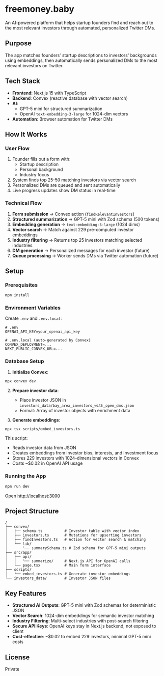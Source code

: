 # freemoney.baby

An AI-powered platform that helps startup founders find and reach out to the most relevant investors through automated, personalized Twitter DMs.

## Purpose

The app matches founders' startup descriptions to investors' backgrounds using embeddings, then automatically sends personalized DMs to the most relevant investors on Twitter.

## Tech Stack

- **Frontend**: Next.js 15 with TypeScript
- **Backend**: Convex (reactive database with vector search)
- **AI**: 
  - GPT-5 mini for structured summarization
  - OpenAI `text-embedding-3-large` for 1024-dim vectors
- **Automation**: Browser automation for Twitter DMs

## How It Works

### User Flow
1. Founder fills out a form with:
   - Startup description
   - Personal background
   - Industry focus
2. System finds top 25-50 matching investors via vector search
3. Personalized DMs are queued and sent automatically
4. Live progress updates show DM status in real-time

### Technical Flow
1. **Form submission** → Convex action (`findRelevantInvestors`)
2. **Structured summarization** → GPT-5 mini with Zod schema (500 tokens)
3. **Embedding generation** → `text-embedding-3-large` (1024 dims)
4. **Vector search** → Match against 229 pre-computed investor embeddings
5. **Industry filtering** → Returns top 25 investors matching selected industries
6. **DM generation** → Personalized messages for each investor (future)
7. **Queue processing** → Worker sends DMs via Twitter automation (future)

## Setup

### Prerequisites
```bash
npm install
```

### Environment Variables
Create `.env` and `.env.local`:

```env
# .env
OPENAI_API_KEY=your_openai_api_key

# .env.local (auto-generated by Convex)
CONVEX_DEPLOYMENT=...
NEXT_PUBLIC_CONVEX_URL=...
```

### Database Setup

1. **Initialize Convex**:
```bash
npx convex dev
```

2. **Prepare investor data**:
   - Place investor JSON in `investors_data/bay_area_investors_with_open_dms.json`
   - Format: Array of investor objects with enrichment data

3. **Generate embeddings**:
```bash
npx tsx scripts/embed_investors.ts
```
This script:
- Reads investor data from JSON
- Creates embeddings from investor bios, interests, and investment focus
- Stores 229 investors with 1024-dimensional vectors in Convex
- Costs ~$0.02 in OpenAI API usage

### Running the App

```bash
npm run dev
```

Open [http://localhost:3000](http://localhost:3000)

## Project Structure

```
/
├── convex/
│   ├── schema.ts          # Investor table with vector index
│   ├── investors.ts       # Mutations for upserting investors
│   ├── findInvestors.ts   # Action for vector search & matching
│   └── lib/
│       └── summarySchema.ts # Zod schema for GPT-5 mini outputs
├── src/app/
│   ├── api/
│   │   └── summarize/     # Next.js API for OpenAI calls
│   └── page.tsx           # Main form interface
├── scripts/
│   └── embed_investors.ts # Generate investor embeddings
└── investors_data/        # Investor JSON files
```

## Key Features

- **Structured AI Outputs**: GPT-5 mini with Zod schemas for deterministic JSON
- **Vector Search**: 1024-dim embeddings for semantic investor matching
- **Industry Filtering**: Multi-select industries with post-search filtering
- **Secure API Keys**: OpenAI keys stay in Next.js backend, not exposed to client
- **Cost-effective**: ~$0.02 to embed 229 investors, minimal GPT-5 mini costs

## License

Private